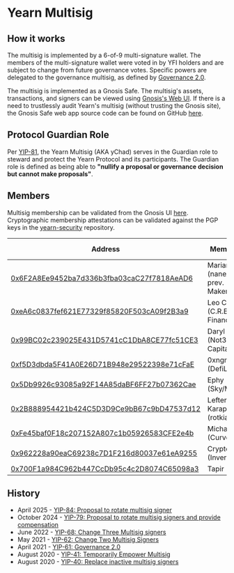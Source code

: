 # Yearn Multisig

## How it works

The multisig is implemented by a 6-of-9 multi-signature wallet. The members of the multi-signature wallet were voted in by YFI holders and are subject to change from future governance votes. Specific powers are delegated to the governance multisig, as defined by [Governance 2.0](https://gov.yearn.fi/t/yip-41-temporarily-empower-multisig/3630).

The multisig is implemented as a Gnosis Safe. The multisig's assets, transactions, and signers can be viewed using [Gnosis's Web UI](https://app.safe.global/home?safe=eth:0xFEB4acf3df3cDEA7399794D0869ef76A6EfAff52). If there is a need to trustlessly audit Yearn's multisig (without trusting the Gnosis site), the Gnosis Safe web app source code can be found on GitHub [here](https://github.com/safe-global/safe-wallet-web).

## Protocol Guardian Role

Per [YIP-81](https://snapshot.box/#/s:veyfi.eth/proposal/0x6f3082db2cef3e0c254e569580d063cb14130a92d0bf1729bef342a386e419f2), the Yearn Multisig (AKA yChad) serves in the Guardian role to steward and protect the Yearn Protocol and its participants. The Guardian role is defined as being able to **"nullify a proposal or governance decision but cannot make proposals"**.

## Members

Multisig membership can be validated from the Gnosis UI [here](https://app.safe.global/settings/setup?safe=eth:0xFEB4acf3df3cDEA7399794D0869ef76A6EfAff52).
Cryptographic membership attestations can be validated against the PGP keys in the [yearn-security](https://github.com/yearn/yearn-security/tree/master/keys) repository.

| Address           | Member Name          | Membership Attestation       |
|-------------------|----------------------|------------------------------|
| [0x6F2A8Ee9452ba7d336b3fba03caC27f7818AeAD6](https://etherscan.io/address/0x6F2A8Ee9452ba7d336b3fba03caC27f7818AeAD6) | Mariano Conti (nanexcool.com, prev. MakerDAO) | [Twitter](https://x.com/nanexcool/status/1491900804223041540) |
| [0xeA6c0837fef621E77329f85820F503cA09f2B3a9](https://etherscan.io/address/0xeA6c0837fef621E77329f85820F503cA09f2B3a9) | Leo Cheng (C.R.E.A.M. Finance) | [Twitter](https://x.com/lumbergdoteth/status/1923382177200218580) |
| [0x99BC02c239025E431D5741cC1DbA8CE77fc51CE3](https://etherscan.io/address/0x99BC02c239025E431D5741cC1DbA8CE77fc51CE3) | Daryl Lau (Not3Lau Capital) | [Twitter](https://x.com/Daryllautk/status/1285434908383444992) |
| [0xf5D3dbda5F41A0E26D71B948e29522398e71cFaE](https://etherscan.io/address/0xf5D3dbda5F41A0E26D71B948e29522398e71cFaE) | 0xngmi (DefiLlama) | [Twitter](https://x.com/0xngmi/status/1590047391797088257) |
| [0x5Db9926c93085a92F14A85daBF6FF27b07362Cae](https://etherscan.io/address/0x5Db9926c93085a92F14A85daBF6FF27b07362Cae) | Ephy (Sky/MakerDAO) | [Twitter](https://x.com/0x3phemeralsoul/status/1923374073440080069) |
| [0x2B888954421b424C5D3D9Ce9bB67c9bD47537d12](https://etherscan.io/address/0x2B888954421b424C5D3D9Ce9bB67c9bD47537d12) | Lefteris Karapetsas (rotkiapp) | [Twitter](https://x.com/LefterisJP/status/1590083336210644992) |
| [0xFe45baf0F18c207152A807c1b05926583CFE2e4b](https://etherscan.io/address/0xFe45baf0F18c207152A807c1b05926583CFE2e4b) | Michael Egorov (Curve) | [Twitter](https://x.com/newmichwill/status/1849912651163250755) |
| [0x962228a90eaC69238c7D1F216d80037e61eA9255](https://etherscan.io/address/0x962228a90eaC69238c7D1F216d80037e61eA9255) | CryptoHarry (Inverse) | [Twitter](https://x.com/0xCryptoHarry/status/1848394875659776430) |
| [0x700F1a984C962b447CcDb95c4c2D8074C65098a3](https://etherscan.io/address/0x700F1a984C962b447CcDb95c4c2D8074C65098a3) | Tapir (Yearn) | [GitHub Gist](https://gist.github.com/tapired/3b26a56b8847dc6f608edb9403dfc61d) |

## History

- April 2025 - [YIP-84: Proposal to rotate multisig signer](https://snapshot.box/#/s:veyfi.eth/proposal/0xeecd2a9ca79f9b22071d79d436a7e5ccc56593eb4c3bc8ef1b57c8389809a101)
- October 2024 - [YIP-79: Proposal to rotate multisig signers and provide compensation](https://snapshot.org/#/veyfi.eth/proposal/0xc7ded2863a10154b6b520921af4ada48d64d74e5b7989f98cdf073542b2e4411)
- June 2022 - [YIP-68: Change Three Multisig signers](https://gov.yearn.fi/t/yip-68-rotate-multisig-signers/12582)
- May 2021 - [YIP-62: Change Two Multisig Signers](https://gov.yearn.fi/t/yip-62-change-two-multisig-signers/10758)
- April 2021 - [YIP-61: Governance 2.0](https://gov.yearn.fi/t/yip-61-governance-2-0/10460)
- August 2020 - [YIP-41: Temporarily Empower Multisig](https://gov.yearn.fi/t/yip-41-temporarily-empower-multisig/3630)
- August 2020 - [YIP-40: Replace inactive multisig signers](https://yips.yearn.fi/YIPS/yip-40)
